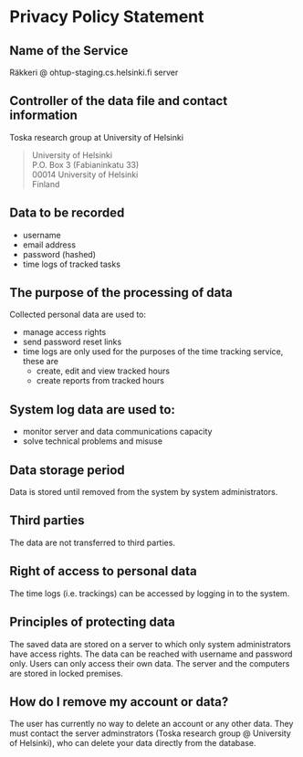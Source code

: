 # Privacy Policy Statement

## Name of the Service

Räkkeri @ ohtup-staging.cs.helsinki.fi server

## Controller of the data file and contact information

Toska research group at University of Helsinki

> University of Helsinki  
> P.O. Box 3 (Fabianinkatu 33)  
> 00014 University of Helsinki  
> Finland

## Data to be recorded

- username
- email address
- password (hashed)
- time logs of tracked tasks

## The purpose of the processing of data

Collected personal data are used to:

- manage access rights
- send password reset links
- time logs are only used for the purposes of the time tracking service, these are
  - create, edit and view tracked hours
  - create reports from tracked hours

## System log data are used to:

- monitor server and data communications capacity
- solve technical problems and misuse

## Data storage period

Data is stored until removed from the system by system administrators.

## Third parties

The data are not transferred to third parties.

## Right of access to personal data

The time logs (i.e. trackings) can be accessed by logging in to the system.

## Principles of protecting data

The saved data are stored on a server to which only system administrators have access rights. The data can be reached with username and password only. Users can only access their own data. The server and the computers are stored in locked premises.

## How do I remove my account or data?

The user has currently no way to delete an account or any other data. They must contact the server adminstrators (Toska research group @ University of Helsinki), who can delete your data directly from the database.
